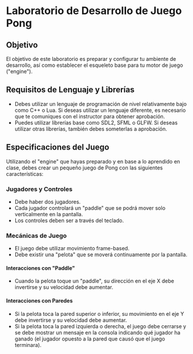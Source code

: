 # Laboratorio de Desarrollo de Juego Pong

## Objetivo

El objetivo de este laboratorio es preparar y configurar tu ambiente de desarrollo, así como establecer el esqueleto base para tu motor de juego ("engine").

## Requisitos de Lenguaje y Librerías

- Debes utilizar un lenguaje de programación de nivel relativamente bajo como C++ o Lua. Si deseas utilizar un lenguaje diferente, es necesario que te comuniques con el instructor para obtener aprobación.
- Puedes utilizar librerías base como SDL2, SFML o GLFW. Si deseas utilizar otras librerías, también debes someterlas a aprobación.

## Especificaciones del Juego

Utilizando el "engine" que hayas preparado y en base a lo aprendido en clase, debes crear un pequeño juego de Pong con las siguientes características:

### Jugadores y Controles

- Debe haber dos jugadores.
- Cada jugador controlará un "paddle" que se podrá mover solo verticalmente en la pantalla.
- Los controles deben ser a través del teclado.

### Mecánicas de Juego

- El juego debe utilizar movimiento frame-based.
- Debe existir una "pelota" que se moverá continuamente por la pantalla.

#### Interacciones con "Paddle"

- Cuando la pelota toque un "paddle", su dirección en el eje X debe invertirse y su velocidad debe aumentar.

#### Interacciones con Paredes

- Si la pelota toca la pared superior o inferior, su movimiento en el eje Y debe invertirse y su velocidad debe aumentar.
- Si la pelota toca la pared izquierda o derecha, el juego debe cerrarse y se debe mostrar un mensaje en la consola indicando qué jugador ha ganado (el jugador opuesto a la pared que causó que el juego terminara).
